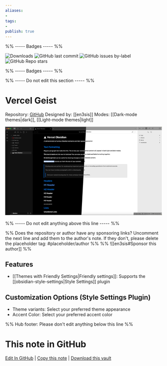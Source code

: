```yaml
---
aliases:
- 
tags: 
- 
publish: true
---
```


%% ----- Badges ----- %%

![Downloads](https://img.shields.io/badge/downloads-862-573E7A?style=for-the-badge&logo=)
![GitHub last commit](https://img.shields.io/github/last-commit/en3sis/vercel-obsidian?color=573E7A&label=last%20update&logo=github&style=for-the-badge)
![GitHub issues by-label](https://img.shields.io/github/issues/en3sis/vercel-obsidian/help%20wanted?color=573E7A&logo=github&style=for-the-badge) 
![GitHub Repo stars](https://img.shields.io/github/stars/en3sis/vercel-obsidian?color=573E7A&logo=github&style=for-the-badge)

%% ----- Badges ----- %%

%% ----- Do not edit this section ----- %%

# Vercel Geist

Repository: [GitHub](https://github.com/en3sis/vercel-obsidian)
Designed by: [[en3sis]]
Modes: [[Dark-mode themes|dark]], [[Light-mode themes|light]]



![screenshot](https://github.com/en3sis/vercel-obsidian/raw/HEAD/assets/vercel-obsidian-small.png)

%% ----- Do not edit anything above this line ----- %% 

%% Does the repository or author have any sponsoring links? Uncomment the next line and add them to the author's note. If they don't, please delete the placeholder tag: #placeholder/author %%
%% ![[en3sis#Sponsor this author]] %%


## Features

- [[Themes with Friendly Settings|Friendly settings]]: Supports the [[obsidian-style-settings|Style Settings]] plugin

## Customization Options (Style Settings Plugin) 
- Theme variants: Select your preferred theme appearance
- Accent Color: Select your preferred accent color


%% Hub footer: Please don't edit anything below this line %%

# This note in GitHub

<span class="git-footer">[Edit In GitHub](https://github.dev/obsidian-community/obsidian-hub/blob/main/02%20-%20Community%20Expansions/02.05%20All%20Community%20Expansions/Themes/Vercel%20Geist.md "git-hub-edit-note") | [Copy this note](https://raw.githubusercontent.com/obsidian-community/obsidian-hub/main/02%20-%20Community%20Expansions/02.05%20All%20Community%20Expansions/Themes/Vercel%20Geist.md "git-hub-copy-note") | [Download this vault](https://github.com/obsidian-community/obsidian-hub/archive/refs/heads/main.zip "git-hub-download-vault") </span>
